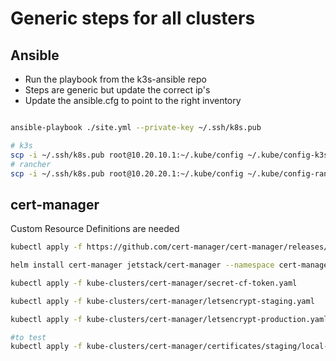 # Generic steps for all clusters

## Ansible

- Run the playbook from the k3s-ansible repo
- Steps are generic but update the correct ip's
- Update the ansible.cfg to point to the right inventory

```bash

ansible-playbook ./site.yml --private-key ~/.ssh/k8s.pub

# k3s
scp -i ~/.ssh/k8s.pub root@10.20.10.1:~/.kube/config ~/.kube/config-k3s
# rancher
scp -i ~/.ssh/k8s.pub root@10.20.20.1:~/.kube/config ~/.kube/config-rancher

```

## cert-manager

Custom Resource Definitions are needed 
```bash
kubectl apply -f https://github.com/cert-manager/cert-manager/releases/download/v1.13.2/cert-manager.crds.yaml

helm install cert-manager jetstack/cert-manager --namespace cert-manager --create-namespace --values=kube-clusters/cert-manager/helm-values.yaml --version v1.13.2

kubectl apply -f kube-clusters/cert-manager/secret-cf-token.yaml

kubectl apply -f kube-clusters/cert-manager/letsencrypt-staging.yaml

kubectl apply -f kube-clusters/cert-manager/letsencrypt-production.yaml

#to test
kubectl apply -f kube-clusters/cert-manager/certificates/staging/local-example-com.yaml


```